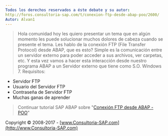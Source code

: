 ```yaml
---
Todos los derechos reservados a éste debate y su autor:
http://foros.consultoria-sap.com/t/conexion-ftp-desde-abap-poo/2600/
Autor: Alvan1 
---
```


>Hola comunidad hoy les quiero presentar un tema que en algún momento les puede solucionar muchos dolores de cabeza cuando se presente el tema.
>Les hablo de la conexión FTP (File Transfer Protocol) desde ABAP, que es esto? Simple es la comunicación entre un servidor externo para poder acceder a sus archivos, ver carpetas, etc. Y esta vez vamos a hacer esta interacción desde nuestro programa ABAP a un Servidor externo que tiene como S.O. Windows 7.
Requisitos:
>
* Servidor FTP
* Usuario del Servidor FTP
* Contraseña de Servidor FTP
* Muchas ganas de aprender 
>
>Continuar tutorial SAP ABAP sobre "[Conexión FTP desde ABAP - POO](http://foros.consultoria-sap.com/t/conexion-ftp-desde-abap-poo/2600)"


Copyright © 2008-2017 - [www.Consultoria-SAP.com](http://www.Consultoria-SAP.com)
